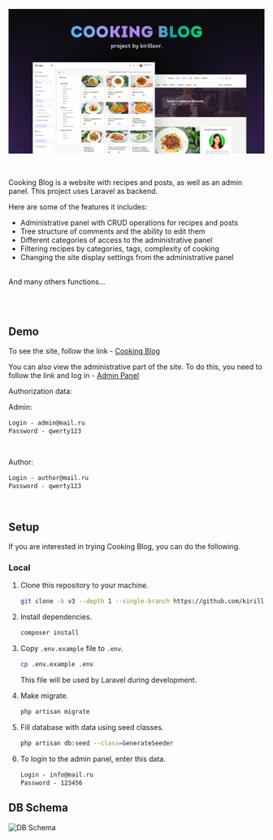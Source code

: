 ![Header](https://github.com/kirillsvr/Cooking-Blog/raw/master/public/assets/presentation/presentation.jpg)

<br>

Cooking Blog is a website with recipes and posts, as well as an admin panel. This project uses Laravel as backend.

Here are some of the features it includes:

- Administrative panel with CRUD operations for recipes and posts
- Tree structure of comments and the ability to edit them
- Different categories of access to the administrative panel
- Filtering recipes by categories, tags, complexity of cooking
- Changing the site display settings from the administrative panel
<br>
And many others functions...

<br><br>

## Demo

To see the site, follow the link - [Cooking Blog](https://github.com/laravel/laravel)

You can also view the administrative part of the site. To do this, you need to follow the link and log in - [Admin Panel](https://github.com/laravel/laravel)

Authorization data:

Admin:

```
Login - admin@mail.ru
Password - qwerty123
```
<br>

Author:

```
Login - author@mail.ru
Password - qwerty123
```
<br>

## Setup

If you are interested in trying Cooking Blog, you can do the following.

### Local

1. Clone this repository to your machine.

   ```bash
   git clone -b v3 --depth 1 --single-branch https://github.com/kirillsvr/Cooking-Blog.git
   ```

2. Install dependencies.

    ```bash
    composer install
    ```

3. Copy `.env.example` file to `.env`.

   ```bash
   cp .env.example .env
   ```
   This file will be used by Laravel during development.

4. Make migrate.

   ```bash
   php artisan migrate
   ```

5. Fill database with data using seed classes.

   ```bash
   php artisan db:seed --class=GenerateSeeder
   ```

6. To login to the admin panel, enter this data.

    ```
    Login - info@mail.ru
    Password - 123456
   ```

## DB Schema

![DB Schema](https://github.com/kirillsvr/Cooking-Blog/raw/master/public/assets/presentation/db.jpg)
